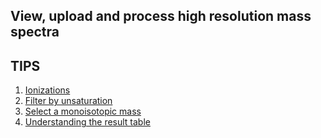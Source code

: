 <!-- AUTOMATICALLY GENERATED BY BUILD_SUMMARY -->
## View, upload and process high resolution mass spectra [](2294a250c8c1da87ca6753a6eb93c166/index.yml)

## TIPS

1. [Ionizations](ionization/index.md)
2. [Filter by unsaturation](unsaturation/index.md)
3. [Select a monoisotopic mass](peakPicking/index.md)
4. [Understanding the result table](results/index.md)